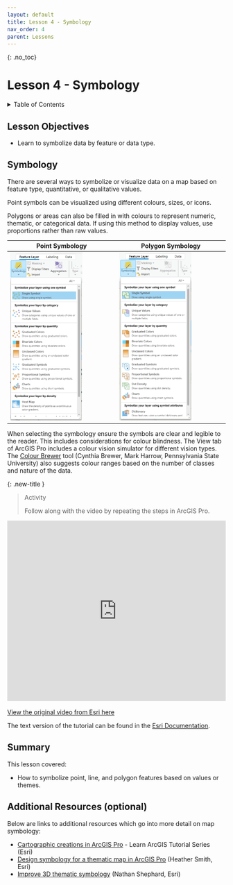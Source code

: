 ```yaml
---
layout: default
title: Lesson 4 - Symbology
nav_order: 4
parent: Lessons
---
```


{: .no_toc}  
# Lesson 4 - Symbology

<details markdown="block" class="toc">
  <summary>
    Table of Contents
  </summary>
  {: .text-delta }
- TOC
{:toc}
</details>

## Lesson Objectives

- Learn to symbolize data by feature or data type.

## Symbology
There are several ways to symbolize or visualize data on a map based on feature type, quantitative, or qualitative values.

Point symbols can be visualized using different colours, sizes, or icons.

Polygons or areas can also be filled in with colours to represent numeric, thematic, or categorical data. If using this method to display values, use proportions rather than raw values.

|Point Symbology|Polygon Symbology|
|----------|----------|
|<img src="img/Point_Symbology.png" alt="Point symbology" width="70%">|<img src="img/Polygon_Symbology.png" alt="Polygon symbology" width="70%">|

When selecting the symbology ensure the symbols are clear and legible to the reader. This includes considerations for colour blindness. The View tab of ArcGIS Pro includes a colour vision simulator for different vision types. The [Colour Brewer](https://colorbrewer2.org/) tool (Cynthia Brewer, Mark Harrow, Pennsylvania State University) also suggests colour ranges based on the number of classes and nature of the data.

{: .new-title }
> Activity
> 
> Follow along with the video by repeating the steps in ArcGIS Pro.
> 

<iframe width="100%" height="416" allowfullscreen frameborder=0 src="https://www.youtube.com/embed/6ZqbKvOZ1lE?si=flCBGQOkO55V_EIv" title="Symbolize map layers in ArcGIS Pro"></iframe>

[View the original video from Esri here](https://youtu.be/6ZqbKvOZ1lE)

The text version of the tutorial can be found in the [Esri Documentation](https://pro.arcgis.com/en/pro-app/latest/get-started/symbolize-your-data.htm).

## Summary
This lesson covered:
- How to symbolize point, line, and polygon features based on values or themes.

## Additional Resources (optional)
Below are links to additional resources which go into more detail on map symbology:

- [Cartographic creations in ArcGIS Pro](https://learn.arcgis.com/en/paths/cartographic-creations-in-arcgis-pro/) - Learn ArcGIS Tutorial Series (Esri)
- [Design symbology for a thematic map in ArcGIS Pro](https://learn.arcgis.com/en/projects/design-symbology-for-a-thematic-map/arcgis-pro/) (Heather Smith, Esri)
- [Improve 3D thematic symbology](https://learn.arcgis.com/en/projects/improve-3d-thematic-symbology/) (Nathan Shephard, Esri)


